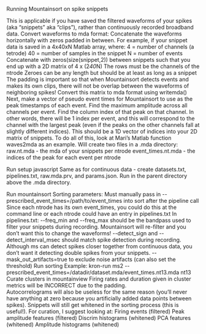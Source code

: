 Running Mountainsort on spike snippets

This is applicable if you have saved the filtered waveforms of your spikes (aka “snippets” aka “clips”), rather than continuously recorded broadband data.
Convert waveforms to mda format:
Concatenate the waveforms horizontally with zeros padded in between.
For example, if your snippet data is saved in a 4x40xN Matlab array, where:
4 = number of channels (a tetrode)
40 = number of samples in the snippet
N = number of events
Concatenate with zeros(size(snippet,2)) between snippets such that you end up with a 2D matrix of 4 x (2*40*N)
The rows must be the channels of the ntrode
Zeroes can be any length but should be at least as long as a snippet
The padding is important so that when Mountainsort detects events and makes its own clips, there will not be overlap between the waveforms of neighboring spikes!
Convert this matrix to mda format using writemda()
Next, make a vector of pseudo event times for Mountainsort to use as the peak timestamps of each event.
Find the maximum amplitude across all channels per event.
Find the column index of that peak on that channel.
In other words, there will be 1 index per event, and this will correspond to the channel with the largest peak (even if the peaks on the other channels fall at slightly different indices).
This should be a 1D vector of indices into your 2D matrix of snippets.
To do all of this, look at Mari’s Matlab function waves2mda as an example.
Will create two files in a .mda directory:
raw.nt<num>.mda - the mda of your snippets per ntrode
event_times.nt<num>.mda - the indices of the peak for each event per ntrode

Run setup javascript
Same as for continuous data - create datasets.txt, pipelines.txt, raw.mda.prv, and params.json. Run in the parent directory above the .mda directory.

Run mountainsort
Sorting parameters:
Must manually pass in --prescribed_event_times=/path/to/event_times into sort after the pipeline call
Since each ntrode has its own event_times, you could do this at the command line or each ntrode could have an entry in pipelines.txt
In pipelines.txt:
--freq_min and --freq_max should be the bandpass used to filter your snippets during recording. Mountainsort will re-filter and you don’t want this to change the waveforms!
--detect_sign and --detect_interval_msec should match spike detection during recording. Although ms can detect spikes closer together from continuous data, you don’t want it detecting double spikes from your snippets.
--mask_out_artifacts=true to exclude noise artifacts (can also set the threshold)
Run sorting
Example: 
kron-run ms2 --prescribed_event_times=/datadir/dataset.mda/event_times.nt13.mda nt13
Curate clusters in mountainview
Firing rates and duration given in cluster metrics will be INCORRECT due to the padding.  
Autocorrelograms will also be useless for the same reason (you’ll never have anything at zero because you artificially added data points between spikes).
Snippets will still get whitened in the sorting process (this is useful!).
For curation, I suggest looking at:
Firing events (filtered)
Peak amplitude features (filtered)
Discrim histograms (whitened)
PCA features (whitened)
Amplitude histograms (whitened)
